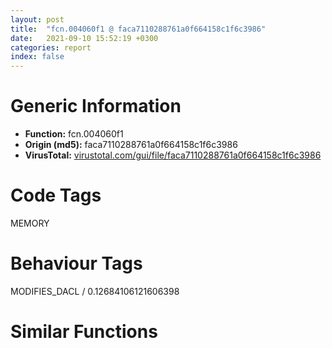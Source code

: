 ```yaml
---
layout: post
title:  "fcn.004060f1 @ faca7110288761a0f664158c1f6c3986"
date:   2021-09-10 15:52:19 +0300
categories: report
index: false
---
```


# Generic Information
- **Function:** fcn.004060f1
- **Origin (md5):** faca7110288761a0f664158c1f6c3986
- **VirusTotal:** [virustotal.com/gui/file/faca7110288761a0f664158c1f6c3986][virustotal_ref]

# Code Tags
<span class="tag" id="MEMORY">MEMORY</span>


# Behaviour Tags
<span class="bhv-tag" id="MODIFIES_DACL">MODIFIES_DACL / 0.12684106121606398</span>

# Similar Functions
<script type="text/javascript" src="https://www.gstatic.com/charts/loader.js"></script>
<script type="text/javascript">

    google.charts.load('current', {'packages':['corechart']});
    google.charts.setOnLoadCallback(drawChart);

    function drawChart() {
    var data = new google.visualization.DataTable();
        data.addColumn('number', 'X');
        data.addColumn('number', 'Y');
        data.addColumn({type: 'string', role: 'tooltip', 'p': {'html': true}});
        data.addColumn({'type': 'string', 'role': 'style'});
        
        data.addRows([
    [253.97097778320312, -638.2564697265625, '<b><a href="/report/fcn.004060f1@faca7110288761a0f664158c1f6c3986">fcn.004060f1</a><br>@faca7110288761a0f664158c1f6c3986</b><br>', 'point { fill-color: #e0440e; }'],
[132.92445373535156, -454.2549743652344, '<b><a href="/report/fcn.004023aa@90aa43862e75a7f78f2655241632f0e5">fcn.004023aa</a><br>@90aa43862e75a7f78f2655241632f0e5</b><br>', 'null'],
[-331.9399108886719, 218.55294799804688, '<b><a href="/report/fcn.004013c0@562bf33eb57e8c08a86e538e69918c30">fcn.004013c0</a><br>@562bf33eb57e8c08a86e538e69918c30</b><br>', 'null'],
[-3.195875883102417, 458.5792236328125, '<b><a href="/report/fcn.00523c15@da37d90419c1292c0f16cbfd1f66402d">fcn.00523c15</a><br>@da37d90419c1292c0f16cbfd1f66402d</b><br>', 'null'],
[239.01602172851562, 387.1220703125, '<b><a href="/report/fcn.0054ec2d@9a2108de6665bf53e42d7cbbbe5a0866">fcn.0054ec2d</a><br>@9a2108de6665bf53e42d7cbbbe5a0866</b><br>', 'null'],
[-109.43035888671875, 207.33921813964844, '<b><a href="/report/fcn.00405d1e@1c48774da6a3dd4bf3ea41716a332c61">fcn.00405d1e</a><br>@1c48774da6a3dd4bf3ea41716a332c61</b><br>', 'null'],
[284.53277587890625, -279.9689636230469, '<b><a href="/report/fcn.006db003@4b0f64217d092c5f535224282602e937">fcn.006db003</a><br>@4b0f64217d092c5f535224282602e937</b><br>', 'null'],
[-166.87962341308594, -86.66817474365234, '<b><a href="/report/fcn.00402162@db863ed6a700d7bfd018a178d481bd23">fcn.00402162</a><br>@db863ed6a700d7bfd018a178d481bd23</b><br>', 'null'],
[-384.03875732421875, -36.578399658203125, '<b><a href="/report/fcn.004014ba@c765b75e3a5692b4355688c214629643">fcn.004014ba</a><br>@c765b75e3a5692b4355688c214629643</b><br>', 'null'],
[376.8006286621094, 202.03282165527344, '<b><a href="/report/fcn.006ccc92@1ad8df9cf1d781bf2acc8965dea0570e">fcn.006ccc92</a><br>@1ad8df9cf1d781bf2acc8965dea0570e</b><br>', 'null'],
[131.68682861328125, 109.09447479248047, '<b><a href="/report/fcn.005d7266@4179b381a87b74dcd140154f9010ef86">fcn.005d7266</a><br>@4179b381a87b74dcd140154f9010ef86</b><br>', 'null'],

        ]);

    var options = {
        title: 'Similarity Plot',
        legend: 'none',
        colors: ['#dedbd9', '#e6693e', '#ec8f6e', '#f3b49f', '#f6c7b6'],
        tooltip: {isHtml: true, trigger: 'both'},
        explorer: {
        actions: ["dragToZoom", "rightClickToReset"],
        },
        chartArea: {
        width: '80%',
        height: '80%'
        },
        width: '100%',
        height: '100%'
    };

    var chart = new google.visualization.ScatterChart(document.getElementById('chart_div'));

    chart.draw(data, options);
    }
    
</script>


<div id="chart_div" style="width: 100%px; height: 100%;"></div>

# Disassembled Code
{% highlight nasm %}

push ebp
mov ebp, esp
sub esp, 0xd0
push edi
cmp dword[ebp-0x48], 0x161
jae 0x406122
mov eax, dword[ebp-0x94]
cmp eax, dword[ebp-8]
jne 0x406122
cmp dword[ebp-0x84], 0x21b
jb 0x406122
mov dword[ebp-0x6c], 0x95d
cmp dword[ebp-0x20], 0x1bb
je 0x406138
cmp dword[ebp-0x4c], 0
jb 0x406138
mov dword[ebp-0x18], 0x19b
mov eax, dword[ebp-0xc]
cmp eax, dword[ebp-0x38]
jb 0x40615f
cmp dword[ebp-0x60], 0x3a0
jne 0x40615f
mov eax, dword[ebp-0x54]
cmp eax, dword[ebp-8]
jne 0x40615f
mov eax, 0x176
sub eax, dword[ebp-0x78]
mov dword[ebp-0x84], eax
and dword[ebp-0xd0], 0
push 6
pop ecx
xor eax, eax
lea edi, [ebp-0xcc]
rep stosd
push 0x84ecc3b
lea eax, [ebp-0xd0]
push eax
call dword[sym.imp.USER32.dll_CallMsgFilterW]
mov dword[ebp-0x1c], eax
mov eax, dword[ebp-0xc]
cmp eax, dword[ebp-0x70]
jne 0x4061a8
cmp dword[ebp-0x60], 0x153
jne 0x4061a8
mov eax, dword[ebp-0x3c]
cmp eax, dword[ebp-0x5c]
jne 0x4061a8
mov dword[ebp-0x70], 0x165
mov eax, dword[ebp-0x4c]
add eax, 0x326
mov dword[ebp-0x28], eax
mov eax, dword[ebp-0x24]
sub eax, dword[ebp-0x30]
mov dword[ebp-8], eax
mov eax, dword[ebp-0x40]
or eax, 0x325
mov dword[ebp-0x4c], eax
mov eax, dword[ebp-0x7c]
mov ecx, dword[ebp-0x38]
lea eax, [ecx+eax-0x209]
mov dword[ebp-0x60], eax
lea eax, [ebp-0x44]
push eax
push 0xffffffffffffffff
call dword[sym.imp.KERNEL32.dll_GetCommModemStatus]
mov dword[ebp-0x44], eax
mov dword[ebp-0x14], 0x37d
mov eax, dword[ebp-0x64]
add eax, 0x263
mov dword[ebp-0x50], eax
push dword[ebp-0x88]
push dword[ebp-0x18]
push dword[ebp-0x58]
push dword[ebp-0x44]
push dword[ebp-0x58]
push dword[ebp-0x30]
push dword[ebp-0xc]
mov edx, dword[ebp-0x78]
mov ecx, dword[ebp-0x3c]
call fcn.00405d0e
mov dword[ebp-0x34], eax
and dword[ebp-0x10], 0
jmp 0x40622b
mov eax, dword[ebp-0x10]
inc eax
mov dword[ebp-0x10], eax
cmp dword[ebp-0x10], 2
jae 0x40623e
mov eax, dword[ebp-0x30]
sub eax, 0x2f8
mov dword[ebp-0x2c], eax
jmp 0x406224
push 0xed34b7d
call dword[sym.imp.KERNEL32.dll_GetConsoleWindow]
push eax
call dword[sym.imp.USER32.dll_UnregisterHotKey]
mov dword[ebp-0xc], eax
lea eax, [ebp-0x24]
push eax
push dword[ebp-0xc]
push 0
push 0x6c73951
push str.ta60nNn6E3
push str.9Ir0h892I0rDece0t
call sub.WINSPOOL.DRV_GetPrinterDriverDirectoryW
mov dword[ebp-0x68], eax
mov eax, dword[ebp-0x38]
sub eax, dword[ebp-0x48]
mov dword[ebp-8], eax
mov eax, 0x216
sub eax, dword[ebp-0x18]
mov dword[ebp-0x54], eax
mov dword[ebp-0x10], 0x21e
cmp dword[ebp-0x38], 0
jne 0x4062ac
cmp dword[ebp-0x1c], 0
je 0x4062ac
cmp dword[ebp-0x68], 0xad
jb 0x4062ac
mov eax, dword[ebp-0x14]
add eax, dword[ebp-0x78]
mov dword[ebp-0x44], eax
call dword[sym.imp.USER32.dll_GetMenuCheckMarkDimensions]
mov dword[ebp-0x30], eax
cmp dword[ebp-0x18], 0x23c
jb 0x4062d1
mov eax, dword[ebp-0x18]
cmp eax, dword[ebp-0x20]
jne 0x4062d1
mov eax, dword[ebp-0x18]
add eax, 0xe1
mov dword[ebp-0x38], eax
mov eax, dword[ebp-0x34]
sub eax, dword[ebp-0x3c]
add eax, dword[ebp-0x40]
mov dword[ebp-0x18], eax
push dword[ebp-0x5c]
push dword[ebp-0x70]
push dword[ebp-0x6c]
push dword[ebp-0x10]
push dword[ebp-0x28]
mov edx, dword[ebp-0x38]
mov ecx, dword[ebp-0x14]
call fcn.00405e56
mov dword[ebp-0x18], eax
push 0x40
push 0x3000
push 0x1ae41c
push 0
call dword[sym.imp.KERNEL32.dll_VirtualAlloc]
mov dword[ebp-0x9c], eax
push dword[ebp-0x1c]
push dword[ebp-0x10]
push dword[ebp-0x80]
push dword[ebp-0x90]
push dword[ebp-0x88]
push dword[ebp-0x2c]
push dword[ebp-0x8c]
push dword[ebp-0x6c]
mov edx, dword[ebp-0x74]
mov ecx, dword[ebp-0x7c]
call fcn.00405c8d
mov dword[ebp-0x48], eax
mov eax, dword[ebp-0x50]
sub eax, dword[ebp-8]
sub eax, dword[ebp-0x34]
mov dword[ebp-0x20], eax
push dword[ebp-0x1c]
call sub.USER32.dll_DdeGetLastError
mov dword[ebp-0x14], eax
mov eax, 0x60f
sub eax, dword[ebp-0x40]
mov dword[ebp-0x44], eax
mov eax, dword[ebp-0x84]
sub eax, 0x417
mov dword[ebp-0x1c], eax
mov eax, dword[ebp-0x24]
cmp eax, dword[ebp-0x14]
jne 0x406384
cmp dword[ebp-0x28], 0x19c
jne 0x40638a
cmp dword[ebp-0x70], 0
je 0x40639c
mov eax, dword[ebp-0x94]
sub eax, dword[ebp-0x8c]
sub eax, dword[ebp-0x2c]
mov dword[ebp-0x68], eax
mov eax, dword[ebp-0x30]
mov dword[ebp-0x5c], eax
mov dword[ebp-0x1c], 0x814
mov eax, dword[ebp-0x4c]
sub eax, dword[ebp-0x14]
sub eax, dword[ebp-0x5c]
mov dword[ebp-0x68], eax
mov eax, dword[ebp-0x90]
add eax, dword[ebp-0x3c]
mov dword[ebp-0x2c], eax
mov eax, dword[ebp-0x68]
cmp eax, dword[ebp-0x24]
jbe 0x4063e0
cmp dword[ebp-0x68], 0x28b
jne 0x4063e0
mov eax, dword[ebp-0x10]
add eax, 0xc5
sub eax, dword[ebp-0x74]
mov dword[ebp-0x1c], eax
mov eax, dword[ebp-0x2c]
cmp eax, dword[ebp-0x7c]
je 0x406401
mov eax, dword[ebp-0x10]
cmp eax, dword[ebp-0x64]
jae 0x406401
mov eax, dword[ebp-0x84]
add eax, 0x37d
mov dword[ebp-0x94], eax
mov eax, dword[ebp-0x34]
sub eax, dword[ebp-0xc]
mov dword[ebp-0x50], eax
mov eax, dword[ebp-0x9c]
add eax, 0xd4000
mov dword[ebp-0x9c], eax
mov eax, dword[ebp-0x24]
cmp eax, dword[ebp-0x3c]
je 0x40643a
cmp dword[ebp-0x1c], 0x2c4
je 0x40643a
mov eax, dword[ebp-0x80]
sub eax, dword[ebp-0x64]
add eax, 0x2dc
mov dword[ebp-0x2c], eax
mov eax, dword[ebp-0x2c]
cmp eax, dword[ebp-0x10]
jb 0x406456
cmp dword[ebp-0x3c], 0x84
jb 0x40645d
mov eax, dword[ebp-0x8c]
cmp eax, dword[ebp-0x50]
ja 0x40645d
mov dword[ebp-0x14], 0xfffffde5
mov eax, 0x3d4
sub eax, dword[ebp-0x70]
add eax, dword[ebp-0x30]
mov dword[ebp-0x1c], eax
mov eax, 0x1e3
sub eax, dword[ebp-0x7c]
add eax, dword[ebp-0x3c]
mov dword[ebp-0x64], eax
mov dword[ebp-0xac], 0x4d8578
cmp dword[ebp-0x84], 0x325
jb 0x406498
cmp dword[ebp-0x34], 0xc1
jae 0x4064a3
mov eax, dword[ebp-0x58]
add eax, 0x368
mov dword[ebp-0x48], eax
mov eax, dword[ebp-0xc]
add eax, 0x89
mov dword[ebp-0x88], eax
cmp dword[ebp-0x7c], 0x6a
jne 0x4064cb
cmp dword[ebp-0x50], 0x200
jae 0x4064cb
mov eax, dword[ebp-0x64]
sub eax, 0x103
mov dword[ebp-0x38], eax
and dword[ebp-4], 0
mov eax, dword[ebp-0x54]
sub eax, dword[ebp-0x60]
mov dword[ebp-0x64], eax
cmp dword[ebp-0x74], 0x1fa
jb 0x4064ea
cmp dword[ebp-0x58], 0x18a
je 0x4064f2
mov eax, dword[ebp-0x48]
cmp eax, dword[ebp-0x10]
je 0x406500
mov eax, dword[ebp-0x60]
sub eax, 0xa4
sub eax, dword[ebp-0x40]
mov dword[ebp-0x78], eax
mov eax, dword[ebp-0x2c]
sub eax, 0x2b8
sub eax, dword[ebp-0x2c]
mov dword[ebp-0x38], eax
mov eax, dword[ebp-0x14]
add eax, 0x19a
mov dword[ebp-0x54], eax
mov dword[ebp-0x18], 0x247
mov eax, dword[ebp-0x40]
add eax, 0x3f1
mov dword[ebp-0x44], eax
mov dword[ebp-0xa4], 0x2da156ff
mov eax, dword[ebp-0x60]
add eax, 0x377
sub eax, dword[ebp-0x58]
mov dword[ebp-0x6c], eax
mov dword[ebp-0x98], 0xf5c289cc
mov eax, dword[ebp-0x10]
add eax, 0x110
mov dword[ebp-0x14], eax
mov eax, dword[ebp-0x40]
sub eax, 0x1e5
mov dword[ebp-0x6c], eax
mov dword[ebp-0xa0], 0xa49fd9c0
cmp dword[ebp-0x20], 0
jae 0x40658e
cmp dword[ebp-8], 0x164
jbe 0x40658e
cmp dword[ebp-0x40], 0x33d
je 0x40658e
mov eax, dword[ebp-0x30]
sub eax, dword[ebp-0x6c]
mov dword[ebp-0x34], eax
mov eax, dword[ebp-0x30]
cmp eax, dword[ebp-0x24]
jne 0x4065a2
cmp dword[ebp-0x94], 0x3cc
je 0x4065ae
mov eax, dword[ebp-0xc]
sub eax, dword[ebp-0x1c]
sub eax, dword[ebp-0x3c]
mov dword[ebp-0x24], eax
mov dword[ebp-0xa8], 0x666420d1
mov eax, dword[ebp-0x1c]
or eax, 0x28a
mov dword[ebp-0x10], eax
mov dword[ebp-0x30], 0x4ba
mov dword[ebp-0x80], 0x35f
and dword[ebp-4], 0
cmp dword[ebp-4], 0xa738
jae 0x406d80
mov eax, dword[ebp-0x18]
cmp eax, dword[ebp-0x40]
jbe 0x4065fa
mov eax, dword[ebp-0x34]
cmp eax, dword[ebp-0x48]
je 0x406603
mov eax, dword[ebp-0x14]
cmp eax, dword[ebp-0x4c]
jae 0x406603
mov eax, dword[ebp-0x4c]
sub eax, dword[ebp-0x50]
mov dword[ebp-0x6c], eax
cmp dword[ebp-0x34], 0x2f8
jae 0x406615
cmp dword[ebp-0x60], 0x2c7
jbe 0x406620
mov eax, 0xfffffe4a
sub eax, dword[ebp-0x18]
mov dword[ebp-0x2c], eax
mov eax, dword[ebp-0xa4]
xor eax, dword[ebp-0x98]
mov dword[ebp-0xa4], eax
mov eax, dword[ebp-8]
add eax, dword[ebp-0x7c]
mov dword[ebp-0x78], eax
mov eax, dword[ebp-0x64]
sub eax, dword[ebp-0x2c]
mov dword[ebp-0x10], eax
mov eax, dword[ebp-0x98]
add eax, dword[ebp-0xa0]
mov dword[ebp-0x98], eax
mov eax, dword[ebp-0x30]
add eax, 0x3c7
mov dword[ebp-0x3c], eax
mov eax, dword[ebp-0x2c]
add eax, 0x17b
mov dword[ebp-0x34], eax
mov eax, dword[ebp-0xa0]
xor eax, dword[ebp-0xa8]
mov dword[ebp-0xa0], eax
mov eax, dword[ebp-0x38]
cmp eax, dword[ebp-8]
jae 0x4066a1
cmp dword[ebp-0x10], 0x2e4
je 0x4066a1
cmp dword[ebp-0x24], 0x131
jae 0x4066a1
mov dword[ebp-0x28], 0x503
jmp 0x4066af
mov eax, dword[ebp-0x24]
sub eax, dword[ebp-0x70]
sub eax, 0x3a3
mov dword[ebp-0x40], eax
mov eax, dword[ebp-0xa8]
xor eax, dword[ebp-0xa0]
mov dword[ebp-0xa8], eax
mov eax, dword[ebp-0x80]
add eax, 0x380
mov dword[ebp-0x8c], eax
mov eax, dword[ebp-0x24]
cmp eax, dword[ebp-0x1c]
je 0x4066e8
cmp dword[ebp-0x80], 0x373
je 0x4066e8
mov eax, dword[ebp-0x60]
cmp eax, dword[ebp-0x1c]
je 0x4066f3
mov eax, dword[ebp-0x2c]
sub eax, 0x4d1
mov dword[ebp-0x7c], eax
mov eax, dword[ebp-0x98]
add eax, dword[ebp-0xa4]
mov dword[ebp-0x98], eax
mov eax, dword[ebp-0x20]
cmp eax, dword[ebp-0x28]
je 0x40671e
mov eax, dword[ebp-0x10]
cmp eax, dword[ebp-0x3c]
je 0x40672c
cmp dword[ebp-0x5c], 0x325
jne 0x40672c
mov eax, dword[ebp-0x30]
sub eax, 0x375
sub eax, dword[ebp-0x20]
mov dword[ebp-0x2c], eax
cmp dword[ebp-0x28], 0
jne 0x406749
cmp dword[ebp-0x58], 0x238
je 0x406749
mov eax, dword[ebp-8]
add eax, 0xd9
sub eax, dword[ebp-0x18]
mov dword[ebp-0x58], eax
mov dword[ebp-0x84], 0x5dd
mov eax, dword[ebp-0x9c]
add eax, dword[ebp-4]
mov dword[ebp-0xb0], eax
cmp dword[ebp-0x2c], 0x1ab
je 0x406773
mov eax, dword[ebp-0x54]
cmp eax, dword[ebp-0x74]
jne 0x40677e
mov eax, dword[ebp-0x6c]
sub eax, 0x289
mov dword[ebp-0x30], eax
mov dword[ebp-0x54], 0x386
mov eax, dword[ebp-0x38]
add eax, dword[ebp-0x14]
add eax, dword[ebp-0x30]
mov dword[ebp-0x5c], eax
mov eax, 0x1af
sub eax, dword[ebp-0x40]
sub eax, dword[ebp-0x4c]
mov dword[ebp-0xc], eax
mov eax, dword[ebp-0xac]
add eax, dword[ebp-4]
mov dword[ebp-0xb4], eax
cmp dword[ebp-0x64], 0x378
je 0x4067bf
mov eax, dword[ebp-0x58]
cmp eax, dword[ebp-0x2c]
jne 0x4067c7
mov eax, dword[ebp-0x24]
cmp eax, dword[ebp-0xc]
jae 0x4067ce
mov dword[ebp-0x3c], 0x345
mov eax, dword[ebp-0x5c]
cmp eax, dword[ebp-0x7c]
jae 0x4067ea
cmp dword[ebp-0x84], 0x313
jae 0x4067f5
mov eax, dword[ebp-0x38]
cmp eax, dword[ebp-0x80]
jae 0x4067f5
mov eax, 0x9d
sub eax, dword[ebp-0x34]
mov dword[ebp-0x28], eax
mov eax, dword[ebp-0xb4]
mov eax, dword[eax]
xor eax, dword[ebp-0xa4]
mov ecx, dword[ebp-0xb0]
mov dword[ecx], eax
mov eax, dword[ebp-0x38]
add eax, 0x25c
mov dword[ebp-0x80], eax
cmp dword[ebp-0x38], 0x17a
jne 0x406834
cmp dword[ebp-0x68], 0x11f
jb 0x406834
cmp dword[ebp-0x84], 0x1b5
jne 0x40683b
mov dword[ebp-0x7c], 0xa0
mov eax, dword[ebp-0x38]
add eax, 0x2c8
mov dword[ebp-0x74], eax
and dword[ebp-0x20], 0
jmp 0x406853
mov eax, dword[ebp-0x20]
inc eax
mov dword[ebp-0x20], eax
cmp dword[ebp-0x20], 1
jae 0x406869
mov eax, dword[ebp-0x88]
sub eax, 0x16e
mov dword[ebp-0x3c], eax
jmp 0x40684c
mov eax, dword[ebp-0x14]
sub eax, dword[ebp-0x18]
add eax, 0x293
mov dword[ebp-0x44], eax
mov eax, dword[ebp-0x28]
add eax, dword[ebp-0x3c]
mov dword[ebp-0x18], eax
mov eax, dword[ebp-0x3c]
sub eax, 0x2dd
mov dword[ebp-0x40], eax
mov dword[ebp-0x28], 0x142
mov eax, dword[ebp-0x14]
mov ecx, dword[ebp-0x74]
lea eax, [ecx+eax+0xc9]
mov dword[ebp-0x18], eax
mov eax, dword[ebp-4]
sub eax, 0xc7c0b
mov dword[ebp-4], eax
mov eax, 0x2b9
sub eax, dword[ebp-0x20]
mov dword[ebp-0x74], eax
mov eax, dword[ebp-0x70]
cmp eax, dword[ebp-0x60]
jb 0x4068d1
mov eax, dword[ebp-8]
cmp eax, dword[ebp-0x48]
jne 0x4068d1
cmp dword[ebp-0x34], 0x3e1
jne 0x4068d8
mov dword[ebp-0x50], 0xffffff52
mov eax, 0x3cd
sub eax, dword[ebp-0x84]
mov dword[ebp-0x24], eax
and dword[ebp-8], 0
jmp 0x4068f3
mov eax, dword[ebp-8]
inc eax
mov dword[ebp-8], eax
cmp dword[ebp-8], 2
jae 0x406904
push 0x39
pop eax
sub eax, dword[ebp-0x44]
mov dword[ebp-0x2c], eax
jmp 0x4068ec
mov eax, dword[ebp-0x90]
cmp eax, dword[ebp-0xc]
jae 0x406923
cmp dword[ebp-0xc], 0xf0
je 0x406923
mov eax, dword[ebp-0x5c]
add eax, 0x3b1
mov dword[ebp-0x1c], eax
cmp dword[ebp-0x54], 0x305
jne 0x406932
cmp dword[ebp-0x30], 0
jbe 0x40693c
mov dword[ebp-0x84], 0xffffff85
mov eax, 0xf1
sub eax, dword[ebp-0x50]
sub eax, 0x2a3
mov dword[ebp-0x18], eax
mov eax, dword[ebp-4]
add eax, 0x141d6
mov dword[ebp-4], eax
mov eax, dword[ebp-0x34]
add eax, dword[ebp-0x44]
mov dword[ebp-0x4c], eax
and dword[ebp-0x48], 0
jmp 0x40696d
mov eax, dword[ebp-0x48]
inc eax
mov dword[ebp-0x48], eax
cmp dword[ebp-0x48], 1
jae 0x40697e
mov eax, dword[ebp-0x54]
sub eax, dword[ebp-0x50]
mov dword[ebp-0x40], eax
jmp 0x406966
mov dword[ebp-0x58], 0xfffffeda
mov dword[ebp-0x1c], 0x131
mov eax, dword[ebp-0x50]
add eax, 0x1b4
mov dword[ebp-0x44], eax
mov eax, dword[ebp-0x24]
add eax, 0x248
mov dword[ebp-0x78], eax
mov eax, dword[ebp-0x68]
cmp eax, dword[ebp-0x90]
je 0x4069be
mov eax, dword[ebp-0x78]
cmp eax, dword[ebp-0x40]
jne 0x4069be
cmp dword[ebp-0x10], 0x86
jne 0x4069ce
mov eax, dword[ebp-0x68]
mov ecx, dword[ebp-0x1c]
lea eax, [ecx+eax-0x153]
mov dword[ebp-8], eax
mov eax, dword[ebp-4]
sub eax, 0x79f83
mov dword[ebp-4], eax
cmp dword[ebp-0x70], 0
ja 0x4069f3
cmp dword[ebp-0x80], 0x357
je 0x4069f3
mov eax, dword[ebp-0x44]
cmp eax, dword[ebp-0x90]
jne 0x4069fc
mov eax, dword[ebp-0x20]
add eax, dword[ebp-0x48]
mov dword[ebp-0x5c], eax
mov eax, 0x89
sub eax, dword[ebp-0x88]
add eax, 0x3c5
mov dword[ebp-8], eax
mov eax, dword[ebp-0x7c]
cmp eax, dword[ebp-0x54]
jb 0x406a33
cmp dword[ebp-0x28], 0x1d3
jne 0x406a33
mov eax, dword[ebp-0x58]
cmp eax, dword[ebp-0x30]
jne 0x406a33
mov eax, 0x3ef
sub eax, dword[ebp-0x18]
mov dword[ebp-0x5c], eax
mov eax, dword[ebp-0x48]
add eax, dword[ebp-0x18]
sub eax, dword[ebp-0x3c]
mov dword[ebp-0xc], eax
mov eax, dword[ebp-0x64]
sub eax, dword[ebp-0x60]
sub eax, dword[ebp-0x74]
mov dword[ebp-0x54], eax
mov eax, dword[ebp-0x28]
sub eax, dword[ebp-0x50]
mov dword[ebp-0x6c], eax
mov dword[ebp-0x28], 0xfffffdec
mov eax, dword[ebp-4]
add eax, 0x7ee01
mov dword[ebp-4], eax
mov dword[ebp-0x34], 0x658
cmp dword[ebp-0x28], 0x2e8
jae 0x406a91
mov eax, dword[ebp-0xc]
cmp eax, dword[ebp-0x30]
jbe 0x406a91
mov eax, 0x3ca
sub eax, dword[ebp-0x90]
sub eax, 0x32e
mov dword[ebp-0x4c], eax
mov eax, dword[ebp-0x48]
add eax, 0x3c9
mov dword[ebp-0x80], eax
mov eax, dword[ebp-0x2c]
add eax, 0x85
mov dword[ebp-0x14], eax
mov eax, dword[ebp-0x14]
sub eax, dword[ebp-0x10]
mov dword[ebp-0x1c], eax
mov eax, dword[ebp-0x58]
sub eax, 0x2b6
mov dword[ebp-0x30], eax
mov eax, dword[ebp-4]
add eax, 0x9590
mov dword[ebp-4], eax
mov eax, dword[ebp-0x40]
add eax, 0x2c6
sub eax, dword[ebp-0x20]
mov dword[ebp-0x50], eax
mov eax, dword[ebp-0x88]
add eax, 0xb5
mov dword[ebp-0x78], eax
mov eax, dword[ebp-8]
add eax, dword[ebp-0xc]
or eax, 0x2b7
mov dword[ebp-0x78], eax
mov eax, 0x196
sub eax, dword[ebp-0x54]
add eax, dword[ebp-0x5c]
mov dword[ebp-0x28], eax
mov eax, dword[ebp-0x50]
sub eax, 0x6a1
mov dword[ebp-0x48], eax
mov dword[ebp-0x38], 0x13f
mov eax, dword[ebp-0x6c]
sub eax, 0x2af
mov dword[ebp-0x14], eax
cmp dword[ebp-0x60], 0x12d
jae 0x406b38
cmp dword[ebp-0x20], 0x2de
jb 0x406b38
mov eax, 0x18a
sub eax, dword[ebp-0x4c]
mov dword[ebp-0x54], eax
cmp dword[ebp-0x74], 0x3b1
jb 0x406b5b
cmp dword[ebp-0x88], 0x1dd
je 0x406b5b
mov eax, dword[ebp-0xc]
add eax, 0x37e
mov dword[ebp-0x84], eax
mov eax, dword[ebp-0x1c]
cmp eax, dword[ebp-0x68]
ja 0x406b6c
cmp dword[ebp-8], 0x1dc
ja 0x406b75
cmp dword[ebp-0x40], 0x33e
jae 0x406b81
mov eax, dword[ebp-0x44]
sub eax, dword[ebp-0x28]
add eax, dword[ebp-0x64]
mov dword[ebp-0x24], eax
mov eax, dword[ebp-4]
sub eax, 0x49097
mov dword[ebp-4], eax
mov eax, dword[ebp-0x38]
add eax, 0x10c
mov dword[ebp-0x50], eax
cmp dword[ebp-0x54], 0x39f
jne 0x406bb4
cmp dword[ebp-0x14], 0x278
jne 0x406bb4
mov eax, dword[ebp-0xc]
add eax, 0x34d
mov dword[ebp-0x1c], eax
mov eax, dword[ebp-0x50]
add eax, 0x1a8
mov dword[ebp-0x4c], eax
cmp dword[ebp-0xc], 0x3e7
jb 0x406bda
cmp dword[ebp-0xc], 0x313
jb 0x406be1
cmp dword[ebp-0x24], 0x1ef
je 0x406be1
mov dword[ebp-0x4c], 0x51f
mov eax, dword[ebp-0x20]
sub eax, 0x5ed
mov dword[ebp-0x8c], eax
mov eax, dword[ebp-8]
add eax, 0x309
mov dword[ebp-0x34], eax
mov eax, dword[ebp-0x88]
sub eax, 0x20
mov dword[ebp-0x34], eax
cmp dword[ebp-0x64], 0x129
je 0x406c23
mov eax, dword[ebp-0x8c]
cmp eax, dword[ebp-0x4c]
je 0x406c23
mov eax, dword[ebp-0x4c]
sub eax, dword[ebp-8]
mov dword[ebp-0x28], eax
mov eax, dword[ebp-0x58]
cmp eax, dword[ebp-0x5c]
je 0x406c34
cmp dword[ebp-0x78], 0x2f2
jae 0x406c44
mov eax, 0x25f
sub eax, dword[ebp-0x68]
sub eax, 0xdd
mov dword[ebp-0x24], eax
mov eax, dword[ebp-4]
add eax, 0xfd52a
mov dword[ebp-4], eax
mov eax, dword[ebp-0x58]
sub eax, 0x216
sub eax, dword[ebp-0x1c]
mov dword[ebp-0x34], eax
mov dword[ebp-0x44], 0xffffffc0
mov eax, dword[ebp-0x4c]
sub eax, 0x2ae
mov dword[ebp-0x5c], eax
mov eax, dword[ebp-0x70]
add eax, dword[ebp-0x60]
add eax, dword[ebp-0x18]
mov dword[ebp-0x38], eax
mov dword[ebp-0x10], 0x23c
mov eax, dword[ebp-0x74]
cmp eax, dword[ebp-0x40]
jne 0x406c92
mov eax, dword[ebp-0x54]
cmp eax, dword[ebp-0xc]
jb 0x406ca5
mov eax, dword[ebp-0x6c]
mov ecx, dword[ebp-0x48]
lea eax, [ecx+eax-0x2f0]
mov dword[ebp-0x90], eax
mov eax, dword[ebp-0x10]
add eax, dword[ebp-0x18]
mov dword[ebp-0x64], eax
mov eax, dword[ebp-0x70]
sub eax, 0x707
mov dword[ebp-0x90], eax
mov eax, dword[ebp-0x20]
sub eax, 0x346
mov dword[ebp-0x44], eax
mov dword[ebp-0x5c], 0x281
mov eax, dword[ebp-4]
add eax, 0x6d6dc
mov dword[ebp-4], eax
mov eax, 0x18f
sub eax, dword[ebp-0x40]
mov dword[ebp-0x88], eax
cmp dword[ebp-0x60], 0x1a4
je 0x406cff
mov eax, dword[ebp-0x74]
cmp eax, dword[ebp-0x20]
jne 0x406cff
mov dword[ebp-0x3c], 0x1cd
mov dword[ebp-0x44], 0x3bb
mov eax, dword[ebp-0x4c]
cmp eax, dword[ebp-0x20]
je 0x406d14
cmp dword[ebp-0x68], 0
je 0x406d22
mov eax, dword[ebp-0x8c]
sub eax, 0x25a
mov dword[ebp-0x34], eax
mov eax, dword[ebp-0x18]
cmp eax, dword[ebp-0x24]
ja 0x406d33
cmp dword[ebp-0x54], 0x25f
jne 0x406d3f
mov eax, dword[ebp-0x80]
add eax, dword[ebp-0x94]
mov dword[ebp-0x48], eax
mov eax, dword[ebp-0x14]
cmp eax, dword[ebp-0x74]
je 0x406d5a
mov eax, dword[ebp-0x80]
cmp eax, dword[ebp-0x30]
jne 0x406d5a
mov eax, dword[ebp-0xc]
add eax, 0x281
mov dword[ebp-0x14], eax
mov eax, 0x1dc
sub eax, dword[ebp-0x68]
mov dword[ebp-0x70], eax
mov eax, dword[ebp-4]
add eax, 0x754d4
mov dword[ebp-4], eax
mov eax, dword[ebp-4]
sub eax, 0xf1a18
mov dword[ebp-4], eax
jmp 0x4065d5
push dword[ebp-0x64]
push dword[ebp-0x50]
push dword[ebp-0x20]
push dword[ebp-0x3c]
push dword[ebp-0x50]
push dword[ebp-0x14]
push dword[ebp-0x58]
push dword[ebp-0x90]
mov edx, dword[ebp-0x34]
mov ecx, dword[ebp-0x7c]
call fcn.00405bc5
mov dword[ebp-8], eax
mov eax, dword[ebp-0x9c]
add eax, 0x898b
mov dword[0x4ed16c], eax
cmp dword[ebp-0x60], 0x119
jne 0x406dd5
mov eax, dword[ebp-0x30]
cmp eax, dword[ebp-0x10]
jbe 0x406dd5
mov eax, dword[ebp-0xc]
add eax, 0x1dc
mov dword[ebp-0x78], eax
mov eax, dword[ebp-0x28]
cmp eax, dword[ebp-0x6c]
jne 0x406dee
mov eax, dword[ebp-0x58]
cmp eax, dword[ebp-0x5c]
je 0x406dee
cmp dword[ebp-0x3c], 0x182
je 0x406dfc
mov eax, dword[ebp-0x8c]
sub eax, 0x2a1
mov dword[ebp-0x54], eax
cmp dword[ebp-0x28], 0x3e4
jae 0x406e0b
cmp dword[ebp-0x10], 0
ja 0x406e13
mov eax, dword[ebp-0x14]
cmp eax, dword[ebp-0x44]
je 0x406e21
mov eax, 0x225
sub eax, dword[ebp-0x88]
mov dword[ebp-0x64], eax
mov eax, dword[ebp-0x7c]
sub eax, 0x1ef
mov dword[ebp-0x40], eax
push dword[ebp-0x8c]
push dword[ebp-0x4c]
push dword[ebp-0x94]
push dword[ebp-0x8c]
push dword[ebp-0x88]
push dword[ebp-8]
push dword[ebp-0x24]
mov edx, dword[ebp-0x28]
mov ecx, dword[ebp-0x70]
call fcn.00405c20
mov dword[ebp-0x44], eax
cmp dword[ebp-0x2c], 0x1a7
jbe 0x406e6c
mov eax, dword[ebp-0x38]
cmp eax, dword[ebp-0x58]
jne 0x406e7a
mov eax, dword[ebp-0x20]
add eax, 0x143
sub eax, dword[ebp-0xc]
mov dword[ebp-0x80], eax
mov eax, dword[ebp-0x78]
sub eax, 0x180
sub eax, dword[ebp-0x14]
mov dword[ebp-0x1c], eax
mov eax, dword[ebp-0xc]
sub eax, dword[ebp-0x24]
sub eax, 0x213
mov dword[ebp-0x44], eax
mov eax, 0xfffffda6
sub eax, dword[ebp-0x6c]
mov dword[ebp-0x24], eax
mov eax, dword[ebp-0x94]
cmp eax, dword[ebp-0x18]
jbe 0x406eb8
cmp dword[ebp-0x90], 0xa4
jne 0x406ec0
mov eax, dword[ebp-0x34]
cmp eax, dword[ebp-0x70]
jb 0x406ec7
mov dword[ebp-0x10], 0x46
pop edi
mov esp, ebp
pop ebp
ret

{% endhighlight %}

[virustotal_ref]: https://www.virustotal.com/gui/file/faca7110288761a0f664158c1f6c3986
